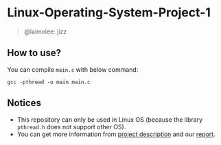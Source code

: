 # Linux-Operating-System-Project-1
> @laimolee: jizz

## How to use?
You can compile `main.c` with below command:
```
gcc -pthread -o main main.c
```

## Notices
- This repository can only be used in Linux OS (because the library `pthread.h` does not support other OS).
- You can get more information from [project description](https://github.com/Cing-Chen/Linux-Operating-System-Project-1/blob/main/Project_1_Description.pdf) and our [report](https://github.com/Cing-Chen/Linux-Operating-System-Project-1/blob/main/Project_1_Report.pdf).